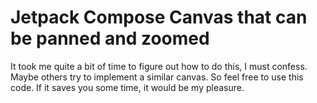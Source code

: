 # Jetpack Compose Canvas that can be panned and zoomed

It took me quite a bit of time to figure out how to do this, I must confess. Maybe others try to implement a similar canvas. So feel free to use this code. If it saves you some time, it would be my pleasure.
